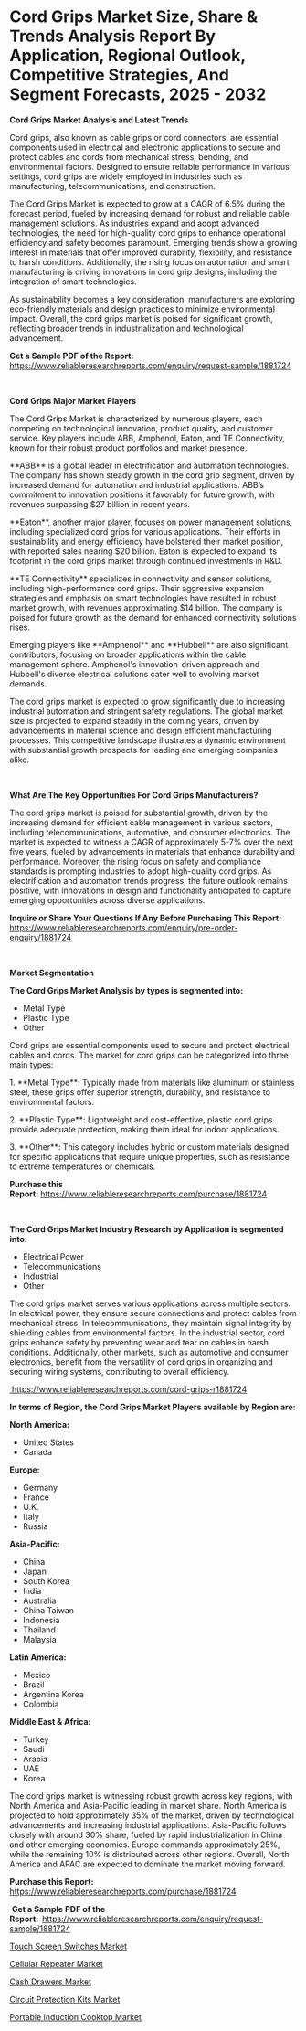 <p><h1>Cord Grips Market Size, Share & Trends Analysis Report By Application, Regional Outlook, Competitive Strategies, And Segment Forecasts, 2025 - 2032</h1></p><p><strong>Cord Grips Market Analysis and Latest Trends</strong></p>
<p><p>Cord grips, also known as cable grips or cord connectors, are essential components used in electrical and electronic applications to secure and protect cables and cords from mechanical stress, bending, and environmental factors. Designed to ensure reliable performance in various settings, cord grips are widely employed in industries such as manufacturing, telecommunications, and construction.</p><p>The Cord Grips Market is expected to grow at a CAGR of 6.5% during the forecast period, fueled by increasing demand for robust and reliable cable management solutions. As industries expand and adopt advanced technologies, the need for high-quality cord grips to enhance operational efficiency and safety becomes paramount. Emerging trends show a growing interest in materials that offer improved durability, flexibility, and resistance to harsh conditions. Additionally, the rising focus on automation and smart manufacturing is driving innovations in cord grip designs, including the integration of smart technologies. </p><p>As sustainability becomes a key consideration, manufacturers are exploring eco-friendly materials and design practices to minimize environmental impact. Overall, the cord grips market is poised for significant growth, reflecting broader trends in industrialization and technological advancement.</p></p>
<p><strong>Get a Sample PDF of the Report:&nbsp;</strong> <a href="https://www.reliableresearchreports.com/enquiry/request-sample/1881724?utm_campaign=31&utm_medium=2&utm_source=Github&utm_content=ia&utm_term=06042025&utm_id=cord-grips">https://www.reliableresearchreports.com/enquiry/request-sample/1881724</a></p>
<p>&nbsp;</p>
<p><strong>Cord Grips Major Market Players</strong></p>
<p><p>The Cord Grips Market is characterized by numerous players, each competing on technological innovation, product quality, and customer service. Key players include ABB, Amphenol, Eaton, and TE Connectivity, known for their robust product portfolios and market presence.</p><p>**ABB** is a global leader in electrification and automation technologies. The company has shown steady growth in the cord grip segment, driven by increased demand for automation and industrial applications. ABB’s commitment to innovation positions it favorably for future growth, with revenues surpassing $27 billion in recent years.</p><p>**Eaton**, another major player, focuses on power management solutions, including specialized cord grips for various applications. Their efforts in sustainability and energy efficiency have bolstered their market position, with reported sales nearing $20 billion. Eaton is expected to expand its footprint in the cord grips market through continued investments in R&D.</p><p>**TE Connectivity** specializes in connectivity and sensor solutions, including high-performance cord grips. Their aggressive expansion strategies and emphasis on smart technologies have resulted in robust market growth, with revenues approximating $14 billion. The company is poised for future growth as the demand for enhanced connectivity solutions rises.</p><p>Emerging players like **Amphenol** and **Hubbell** are also significant contributors, focusing on broader applications within the cable management sphere. Amphenol's innovation-driven approach and Hubbell's diverse electrical solutions cater well to evolving market demands.</p><p>The cord grips market is expected to grow significantly due to increasing industrial automation and stringent safety regulations. The global market size is projected to expand steadily in the coming years, driven by advancements in material science and design efficient manufacturing processes. This competitive landscape illustrates a dynamic environment with substantial growth prospects for leading and emerging companies alike.</p></p>
<p>&nbsp;</p>
<p><strong>What Are The Key Opportunities For Cord Grips Manufacturers?</strong></p>
<p><p>The cord grips market is poised for substantial growth, driven by the increasing demand for efficient cable management in various sectors, including telecommunications, automotive, and consumer electronics. The market is expected to witness a CAGR of approximately 5-7% over the next five years, fueled by advancements in materials that enhance durability and performance. Moreover, the rising focus on safety and compliance standards is prompting industries to adopt high-quality cord grips. As electrification and automation trends progress, the future outlook remains positive, with innovations in design and functionality anticipated to capture emerging opportunities across diverse applications.</p></p>
<p><strong>Inquire or Share Your Questions If Any Before Purchasing This Report:</strong> <a href="https://www.reliableresearchreports.com/enquiry/pre-order-enquiry/1881724?utm_campaign=31&utm_medium=2&utm_source=Github&utm_content=ia&utm_term=06042025&utm_id=cord-grips">https://www.reliableresearchreports.com/enquiry/pre-order-enquiry/1881724</a></p>
<p>&nbsp;</p>
<p><strong>Market Segmentation</strong></p>
<p><strong>The Cord Grips Market Analysis by types is segmented into:</strong></p>
<p><ul><li>Metal Type</li><li>Plastic Type</li><li>Other</li></ul></p>
<p><p>Cord grips are essential components used to secure and protect electrical cables and cords. The market for cord grips can be categorized into three main types: </p><p>1. **Metal Type**: Typically made from materials like aluminum or stainless steel, these grips offer superior strength, durability, and resistance to environmental factors.</p><p>2. **Plastic Type**: Lightweight and cost-effective, plastic cord grips provide adequate protection, making them ideal for indoor applications.</p><p>3. **Other**: This category includes hybrid or custom materials designed for specific applications that require unique properties, such as resistance to extreme temperatures or chemicals.</p></p>
<p><strong>Purchase this Report:&nbsp;</strong><a href="https://www.reliableresearchreports.com/purchase/1881724?utm_campaign=31&utm_medium=2&utm_source=Github&utm_content=ia&utm_term=06042025&utm_id=cord-grips">https://www.reliableresearchreports.com/purchase/1881724</a></p>
<p>&nbsp;</p>
<p><strong>The Cord Grips Market Industry Research by Application is segmented into:</strong></p>
<p><ul><li>Electrical Power</li><li>Telecommunications</li><li>Industrial</li><li>Other</li></ul></p>
<p><p>The cord grips market serves various applications across multiple sectors. In electrical power, they ensure secure connections and protect cables from mechanical stress. In telecommunications, they maintain signal integrity by shielding cables from environmental factors. In the industrial sector, cord grips enhance safety by preventing wear and tear on cables in harsh conditions. Additionally, other markets, such as automotive and consumer electronics, benefit from the versatility of cord grips in organizing and securing wiring systems, contributing to overall efficiency.</p></p>
<p><a href="https://www.reliableresearchreports.com/cord-grips-r1881724?utm_campaign=31&utm_medium=2&utm_source=Github&utm_content=ia&utm_term=06042025&utm_id=cord-grips">&nbsp;https://www.reliableresearchreports.com/cord-grips-r1881724</a></p>
<p><strong>In terms of Region, the Cord Grips Market Players available by Region are:</strong></p>
<p>
    <p> <strong> North America: </strong>
        <ul>
            <li>United States</li>
            <li>Canada</li>
        </ul>
        </p> 
    <p> <strong> Europe: </strong>
        <ul>
            <li>Germany</li>
            <li>France</li>
            <li>U.K.</li>
            <li>Italy</li>
            <li>Russia</li>
        </ul>
        </p> 
    <p> <strong> Asia-Pacific: </strong>
        <ul>
            <li>China</li>
            <li>Japan</li>
            <li>South Korea</li>
            <li>India</li>
            <li>Australia</li>
            <li>China Taiwan</li>
            <li>Indonesia</li>
            <li>Thailand</li>
            <li>Malaysia</li>
        </ul>
        </p> 
    <p> <strong> Latin America: </strong>
        <ul>
            <li>Mexico</li>
            <li>Brazil</li>
            <li>Argentina Korea</li>
            <li>Colombia</li>
        </ul>
        </p> 
    <p> <strong> Middle East & Africa: </strong>
        <ul>
            <li>Turkey</li>
            <li>Saudi</li>
            <li>Arabia</li>
            <li>UAE</li>
            <li>Korea</li>
        </ul>
    </p>
    </p>
<p><p>The cord grips market is witnessing robust growth across key regions, with North America and Asia-Pacific leading in market share. North America is projected to hold approximately 35% of the market, driven by technological advancements and increasing industrial applications. Asia-Pacific follows closely with around 30% share, fueled by rapid industrialization in China and other emerging economies. Europe commands approximately 25%, while the remaining 10% is distributed across other regions. Overall, North America and APAC are expected to dominate the market moving forward.</p></p>
<p><strong>Purchase this Report: </strong><a href="https://www.reliableresearchreports.com/purchase/1881724?utm_campaign=31&utm_medium=2&utm_source=Github&utm_content=ia&utm_term=06042025&utm_id=cord-grips">https://www.reliableresearchreports.com/purchase/1881724</a></p>
<p>&nbsp;<strong>Get a Sample PDF of the Report:&nbsp;&nbsp;</strong><a href="https://www.reliableresearchreports.com/enquiry/request-sample/1881724?utm_campaign=31&utm_medium=2&utm_source=Github&utm_content=ia&utm_term=06042025&utm_id=cord-grips">https://www.reliableresearchreports.com/enquiry/request-sample/1881724</a></p>
<p><strong></strong></p>
<p><p><a href="https://github.com/okornevonywx/Market-Research-Report-List-1/blob/main/touch-screen-switches-market.md?utm_campaign=31&utm_medium=2&utm_source=Github&utm_content=ia&utm_term=06042025&utm_id=cord-grips">Touch Screen Switches Market</a></p><p><a href="https://github.com/hervedeidadw/Market-Research-Report-List-1/blob/main/cellular-repeater-market.md?utm_campaign=31&utm_medium=2&utm_source=Github&utm_content=ia&utm_term=06042025&utm_id=cord-grips">Cellular Repeater Market</a></p><p><a href="https://github.com/duzcupetriv/Market-Research-Report-List-1/blob/main/cash-drawers-market.md?utm_campaign=31&utm_medium=2&utm_source=Github&utm_content=ia&utm_term=06042025&utm_id=cord-grips">Cash Drawers Market</a></p><p><a href="https://github.com/nwogudimouix/Market-Research-Report-List-1/blob/main/circuit-protection-kits-market.md?utm_campaign=31&utm_medium=2&utm_source=Github&utm_content=ia&utm_term=06042025&utm_id=cord-grips">Circuit Protection Kits Market</a></p><p><a href="https://github.com/abexjeliti/Market-Research-Report-List-1/blob/main/portable-induction-cooktop-market.md?utm_campaign=31&utm_medium=2&utm_source=Github&utm_content=ia&utm_term=06042025&utm_id=cord-grips">Portable Induction Cooktop Market</a></p></p>